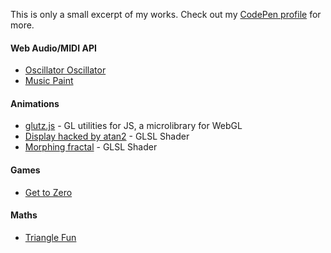 This is only a small excerpt of my works. Check out my [CodePen profile](https://codepen.io/terabaud/) for more.

#### Web Audio/MIDI API

* [Oscillator Oscillator](https://codepen.io/terabaud/details/ZRybwg)
* [Music Paint](https://codepen.io/terabaud/details/jVOYNv)

#### Animations

* [glutz.js](https://github.com/terabaud/hello-webgl) - GL utilities for JS, a microlibrary for WebGL
* [Display hacked by atan2](https://codepen.io/terabaud/details/qVXVbW) - GLSL Shader
* [Morphing fractal](https://codepen.io/terabaud/details/qVXVbW) - GLSL Shader

#### Games

* [Get to Zero](https://codepen.io/terabaud/pen/NGJyxx)

#### Maths

* [Triangle Fun](https://codepen.io/terabaud/pen/qZYoZK)